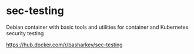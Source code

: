 # sec-testing
Debian container with basic tools and utilities for container and Kubernetes security testing

https://hub.docker.com/r/basharkey/sec-testing
